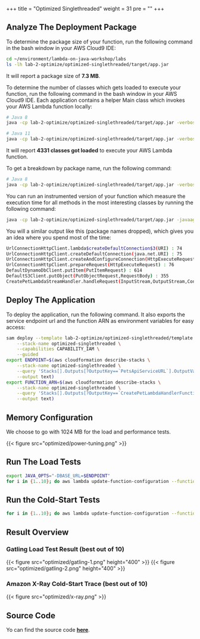 +++
title = "Optimized Singlethreaded"
weight = 31
pre = ""
+++

## Analyze The Deployment Package

To determine the package size of your function, run the following command in the bash window in your AWS Cloud9 IDE:

```bash
cd ~/environment/lambda-on-java-workshop/labs
ls -lh lab-2-optimize/optimized-singlethreaded/target/app.jar
```

It will report a package size of **7.3 MB**.

To determine the number of classes which gets loaded to execute your function, run the following command in the bash window in your AWS Cloud9 IDE. Each application contains a helper Main class which invokes your AWS Lambda function locally:

```bash
# Java 8
java -cp lab-2-optimize/optimized-singlethreaded/target/app.jar -verbose:class com.aws.samples.petclinic.Main | grep '\[Loaded' | wc -l
```

```bash
# Java 11
java -cp lab-2-optimize/optimized-singlethreaded/target/app.jar -verbose:class com.aws.samples.petclinic.Main | grep '\[class,load\]' | wc -l
```

It will report **4331 classes got loaded** to execute your AWS Lambda function.

To get a breakdown by package name, run the following command:

```bash
# Java 8
java -cp lab-2-optimize/optimized-singlethreaded/target/app.jar -verbose:class com.aws.samples.petclinic.Main | grep '\[Loaded' | grep '.jar\]' | sed 's/\[Loaded \([^A-Z]*\)[\$A-Za-z0-9]* from .*\]/\1/g' | sort | uniq -c | sort
```

You can run an instrumented version of your function which measure the execution time for all methods in the most interesting classes by running the following command:

```bash
java -cp lab-2-optimize/optimized-singlethreaded/target/app.jar -javaagent:java-instrumentation-1.0-SNAPSHOT.jar=instrumentation.cfg com.aws.samples.petclinic.Main
```

You will a similar output like this (package names dropped), which gives you an idea where you spend most of the time:

```bash
UrlConnectionHttpClient.lambda$createDefaultConnection$3(URI) : 74
UrlConnectionHttpClient.createDefaultConnection(java.net.URI) : 75
UrlConnectionHttpClient.createAndConfigureConnection(HttpExecuteRequest) : 76
UrlConnectionHttpClient.prepareRequest(HttpExecuteRequest) : 76
DefaultDynamoDbClient.putItem(PutItemRequest) : 614
DefaultS3Client.putObject(PutObjectRequest,RequestBody) : 355
CreatePetLambdaStreamHandler.handleRequest(InputStream,OutputStream,Context) : 1037
```

## Deploy The Application

To deploy the application, run the following command. It also exports the service endpoint url and the function ARN as environment variables for easy access:

```bash
sam deploy --template lab-2-optimize/optimized-singlethreaded/template.yaml \
    --stack-name optimized-singlethreaded \
    --capabilities CAPABILITY_IAM \
    --guided
export ENDPOINT=$(aws cloudformation describe-stacks \
    --stack-name optimized-singlethreaded \
    --query 'Stacks[].Outputs[?OutputKey==`PetsApiServiceURL`].OutputValue' \
    --output text)
export FUNCTION_ARN=$(aws cloudformation describe-stacks \
    --stack-name optimized-singlethreaded \
    --query 'Stacks[].Outputs[?OutputKey==`CreatePetLambdaHandlerFunction`].OutputValue' \
    --output text)
```

## Memory Configuration

We choose to go with 1024 MB for the load and performance tests.

{{< figure src="optimized/power-tuning.png" >}}

## Run The Load Tests

```bash
export JAVA_OPTS="-DBASE_URL=$ENDPOINT"
for i in {1..10}; do aws lambda update-function-configuration --function-name $FUNCTION_ARN --environment "Variables={TABLE_NAME=$TABLE_NAME,BUCKET_NAME=$BUCKET_NAME,KeyName1=KeyValue$i}"; $GATLING_HOME/bin/gatling.sh --simulations-folder lab-2-optimize/optimized-singlethreaded/src/test/scala --simulation LoadTest --run-description "optimized-run-$i"; done
```

## Run the Cold-Start Tests

```bash
for i in {1..10}; do aws lambda update-function-configuration --function-name $FUNCTION_ARN --environment "Variables={TABLE_NAME=$TABLE_NAME,BUCKET_NAME=$BUCKET_NAME,KeyName1=KeyValue$i}"; curl -i -X POST -d '{"name": "Max", "type": "dog", "birthday": "2010-11-03", "medicalRecord": "bla bla bla"}' $ENDPOINT/pet; done
```

## Result Overview

### Gatling Load Test Result (best out of 10)

{{< figure src="optimized/gatling-1.png" height="400" >}}
{{< figure src="optimized/gatling-2.png" height="400" >}}

### Amazon X-Ray Cold-Start Trace (best out of 10)

{{< figure src="optimized/x-ray.png" >}}

## Source Code

Yo can find the source code **[here](https://github.com/muellerc/lambda-on-java-workshop/tree/master/labs/lab-2-optimize/optimized-singlethreaded)**.
